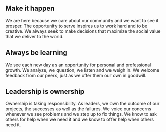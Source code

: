 ## Make it happen

We are here because we care about our community and we want to see it prosper. The opportunity to serve inspires us to work hard and to be creative. We always seek to make decisions that maximize the social value that we deliver to the world.

## Always be learning

We see each new day as an opportunity for personal and professional growth. We analyze, we question, we listen and we weigh in. We welcome feedback from our peers, just as we offer them our own in goodwill.

## Leadership is ownership

Ownership is taking responsibility. As leaders, we own the outcome of our projects, the successes as well as the failures. We voice our concerns whenever we see problems and we step up to fix things. We know to ask others for help when we need it and we know to offer help when others need it.
